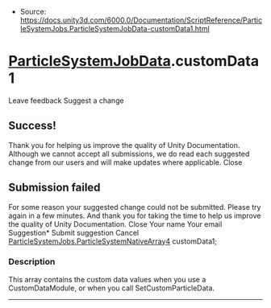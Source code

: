 * Source: https://docs.unity3d.com/6000.0/Documentation/ScriptReference/ParticleSystemJobs.ParticleSystemJobData-customData1.html

#  [ParticleSystemJobData](https://docs.unity3d.com/6000.0/Documentation/ScriptReference/ParticleSystemJobs.ParticleSystemJobData.html).customData1
Leave feedback
Suggest a change
## Success!
Thank you for helping us improve the quality of Unity Documentation. Although we cannot accept all submissions, we do read each suggested change from our users and will make updates where applicable.
Close
## Submission failed
For some reason your suggested change could not be submitted. Please <a>try again</a> in a few minutes. And thank you for taking the time to help us improve the quality of Unity Documentation.
Close
Your name Your email Suggestion* Submit suggestion
Cancel
[ParticleSystemJobs.ParticleSystemNativeArray4](https://docs.unity3d.com/6000.0/Documentation/ScriptReference/ParticleSystemJobs.ParticleSystemNativeArray4.html) customData1; 
### Description
This array contains the custom data values when you use a CustomDataModule, or when you call SetCustomParticleData.
* * *
